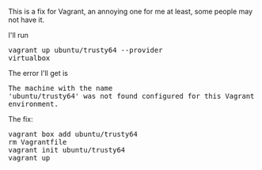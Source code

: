 This is a fix for Vagrant, an annoying one for me at least, some people may not have it. 

I'll run <pre>vagrant up ubuntu/trusty64 --provider virtualbox</pre>

The error I'll get is <pre>The machine with the name 'ubuntu/trusty64' was not found configured for this Vagrant environment.</pre>

The fix: 

<pre>vagrant box add ubuntu/trusty64
rm Vagrantfile
vagrant init ubuntu/trusty64
vagrant up</pre> 
